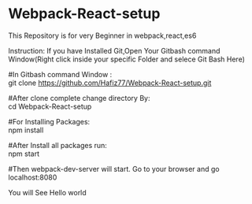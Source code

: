 # Webpack-React-setup
This Repository is for very Beginner in webpack,react,es6 

Instruction:
If you have Installed Git,Open Your Gitbash command Window(Right click inside your specific Folder and selece Git Bash Here)


#In Gitbash command Window :  
git clone https://github.com/Hafiz77/Webpack-React-setup.git  


#After clone complete change directory By:  
cd Webpack-React-setup  


#For Installing Packages:   
npm install  



#After Install all packages run:  
npm start  

#Then webpack-dev-server will start. Go to your browser and go localhost:8080


You will See Hello world
